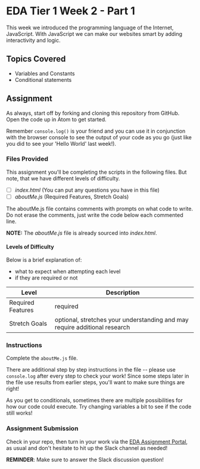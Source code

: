 # EDA Tier 1 Week 2 - Part 1

This week we introduced the programming language of the Internet, JavaScript. With JavaScript we can make our websites smart by adding interactivity and logic.

## Topics Covered
* Variables and Constants
* Conditional statements


## Assignment

As always, start off by forking and cloning this repository from GitHub. Open the code up in Atom to get started.

Remember `console.log()` is your friend and you can use it in conjunction with the browser console to see the output of your code as you go (just like you did to see your 'Hello World' last week!).

### Files Provided

This assignment you'll be completing the scripts in the following files. But note, that we have different levels of difficulty.

- [ ] *index.html* (You can put any questions you have in this file)
- [ ] *aboutMe.js* (Required Features, Stretch Goals)

The aboutMe.js file contains comments with prompts on what code to write. Do not erase the comments, just write the code below each commented line.

**NOTE:** The *aboutMe.js* file is already sourced into *index.html*. 


#### Levels of Difficulty

Below is a brief explanation of:

* what to expect when attempting each level
* if they are required or not

Level | Description
--- | ---
Required Features | required
Stretch Goals | optional, stretches your understanding and may require additional research

### Instructions
Complete the `aboutMe.js` file.

There are additional step by step instructions in the file -- please use `console.log` after every step to check your work! 
Since some steps later in the file use results from earlier steps, you'll want to make sure things are right!

As you get to conditionals, sometimes there are multiple possibilities for how our code could execute. 
Try changing variables a bit to see if the code still works!

### Assignment Submission
Check in your repo, then turn in your work via the <a target="_blank" href="https://portal.emergingacademy.org/#/student/assignments">EDA Assignment Portal</a>, as usual and don't hesitate to hit up the Slack channel as needed!

**REMINDER**: Make sure to answer the Slack discussion question!
